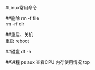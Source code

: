 #Linux常用命令

##删除
rm -f file  
rm -rf dir  

##重启、关机  
重启 reboot  

##磁盘
df -h  

##进程
ps aux
查看CPU 内存使用情况 top  
